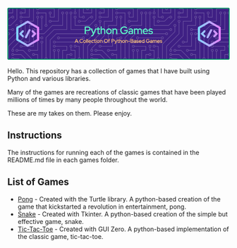 ![Header](https://github.com/York13Pud/York13Pud/blob/main/assets/images/headers/python-games-header.png)

Hello. This repository has a collection of games that I have built using Python and various libraries.

Many of the games are recreations of classic games that have been played millions of times by many people throughout the world.

These are my takes on them. Please enjoy.

## Instructions

The instructions for running each of the games is contained in the README.md file in each games folder.

## List of Games

* [Pong](/pong/ "Pong") - Created with the Turtle library. A python-based creation of the game that kickstarted a revolution in entertainment, pong.
* [Snake](/snake/ "Snake") - Created with Tkinter. A python-based creation of the simple but effective game, snake.
* [Tic-Tac-Toe](/tic-tac-toe/ "Tic-Tac-Toe") - Created with GUI Zero. A python-based implementation of the classic game, tic-tac-toe.
